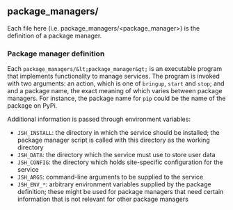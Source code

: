 ## package_managers/

Each file here (i.e. package_managers/&lt;package_manager&gt;) is
the definition of a package manager.

### Package manager definition
Each `package_managers/&lt;package_manager&gt;` is an executable program
that implements functionality to manage services. The program is invoked
with two arguments: an action, which is one of `bringup`, `start` and
`stop`; and and a package name, the exact meaning of which varies between
package managers. For instance, the package name for `pip` could be the
name of the package on PyPi.

Additional information is passed through environment variables:
* `JSH_INSTALL`: the directory in which the service should be installed;
  the package manager script is called with this directory as the working
  directory
* `JSH_DATA`: the directory which the service must use to store user data
* `JSH_CONFIG`: the directory which holds site-specific configuration for
  the service
* `JSH_ARGS`: command-line arguments to be supplied to the service
* `JSH_ENV_*`: arbitrary environment variables supplied by the package
  definition; these might be used for package managers that need certain
  information that is not relevant for other package managers
